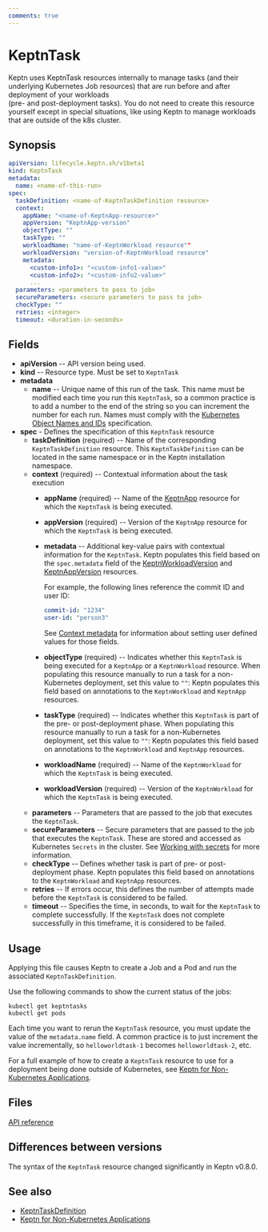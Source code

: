 ```yaml
---
comments: true
---
```


# KeptnTask

Keptn uses KeptnTask resources internally
to manage tasks (and their underlying Kubernetes Job resources)
that are run before and after deployment of your workloads  
(pre- and post-deployment tasks).
You do not need to create this resource yourself except in special situations,
like using Keptn to manage workloads that are outside of the k8s cluster.

## Synopsis

```yaml
apiVersion: lifecycle.keptn.sh/v1beta1
kind: KeptnTask
metadata:
  name: <name-of-this-run>
spec:
  taskDefinition: <name-of-KeptnTaskDefinition resource>
  context:
    appName: "<name-of-KeptnApp-resource>"
    appVersion: "KeptnApp-version"
    objectType: ""
    taskType: ""
    workloadName: "name-of-KeptnWorkload resource""
    workloadVersion: "version-of-KeptnWorkload resource"
    metadata:
      <custom-info1>: "<custom-info1-value>"
      <custom-info2>: "<custom-info2-value>"
      ...
  parameters: <parameters to pass to job>
  secureParameters: <secure parameters to pass to job>
  checkType: ""
  retries: <integer>
  timeout: <duration-in-seconds>
```

## Fields

* **apiVersion** -- API version being used.
* **kind** -- Resource type.
  Must be set to `KeptnTask`
* **metadata**
    * **name** -- Unique name of this run of the task.
      This name must be modified each time you run this `KeptnTask`,
      so a common practice is to add a number to the end of the string
      so you can increment the number for each run.
      Names must comply with the
      [Kubernetes Object Names and IDs](https://kubernetes.io/docs/concepts/overview/working-with-objects/names/#dns-subdomain-names)
      specification.
* **spec** - Defines the specification of this `KeptnTask` resource
    * **taskDefinition** (required) -- Name of the corresponding `KeptnTaskDefinition` resource.
      This `KeptnTaskDefinition` can be located in the same namespace
      or in the Keptn installation namespace.
    * **context** (required) -- Contextual information about the task execution
        * **appName** (required) -- Name of the
          [KeptnApp](app.md) resource
          for which the `KeptnTask` is being executed.
        * **appVersion** (required) -- Version of the `KeptnApp` resource
          for which the `KeptnTask` is being executed.
        * **metadata** -- Additional key-value pairs with contextual information for the `KeptnTask`.
          Keptn populates this field based on the `spec.metadata` field of the
          [KeptnWorkloadVersion](../api-reference/lifecycle/v1beta1/index.md#keptnworkloadversion)
          and
          [KeptnAppVersion](../api-reference/lifecycle/v1beta1/index.md#keptnappversion)
          resources.

             For example, the following lines reference the commit ID and user ID:

             ```yaml
             commit-id: "1234"
             user-id: "person3"
             ```

             See [Context metadata](../../guides/metadata.md)
             for information about setting user defined values for those fields.

        * **objectType** (required) -- Indicates whether this `KeptnTask`
          is being executed for a `KeptnApp` or a `KeptnWorkload` resource.
          When populating this resource manually
          to run a task for a non-Kubernetes deployment,
          set this value to `""`:
          Keptn populates this field based on annotations
          to the `KeptnWorkload` and `KeptnApp` resources.
        * **taskType** (required) -- Indicates whether this `KeptnTask`
          is part of the pre- or post-deployment phase.
          When populating this resource manually
          to run a task for a non-Kubernetes deployment,
          set this value to `""`:
          Keptn populates this field based on annotations
          to the `KeptnWorkload` and `KeptnApp` resources.
        * **workloadName** (required) -- Name of the `KeptnWorkload`
          for which the `KeptnTask` is being executed.
        * **workloadVersion** (required) -- Version of the `KeptnWorkload`
          for which the `KeptnTask` is being executed.
    * **parameters** -- Parameters that are passed to the job
      that executes the `KeptnTask`.
    * **secureParameters** -- Secure parameters that are passed
      to the job that executes the `KeptnTask`.
      These are stored and accessed as Kubernetes `Secrets` in the cluster.
      See [Working with secrets](../../guides/tasks.md#working-with-secrets)
      for more information.
    * **checkType** -- Defines whether task is part of pre- or post-deployment phase.
      Keptn populates this field based on annotations
      to the `KeptnWorkload` and `KeptnApp` resources.
    * **retries** -- If errors occur,
      this defines the number of attempts made
      before the `KeptnTask` is considered to be failed.
    * **timeout** -- Specifies the time, in seconds,
      to wait for the `KeptnTask` to complete successfully.
      If the `KeptnTask` does not complete successfully in this timeframe,
      it is considered to be failed.

## Usage

Applying this file causes Keptn to create a Job and a Pod
and run the associated `KeptnTaskDefinition`.

Use the following commands to show the current status of the jobs:

```shell
kubectl get keptntasks
kubectl get pods
```

Each time you want to rerun the `KeptnTask` resource,
you must update the value of the `metadata.name` field.
A common practice is to just increment the value incrementally,
so `helloworldtask-1` becomes `helloworldtask-2`, etc.

For a full example of how to create a `KeptnTask` resource
to use for a deployment being done outside of Kubernetes, see
[Keptn for Non-Kubernetes Applications](../../use-cases/non-k8s.md).

## Files

[API reference](../api-reference/lifecycle/v1beta1/index.md#keptntaskspec)

## Differences between versions

The syntax of the `KeptnTask` resource changed significantly
in Keptn v0.8.0.

## See also

* [KeptnTaskDefinition](taskdefinition.md)
* [Keptn for Non-Kubernetes Applications](../../use-cases/non-k8s.md)
